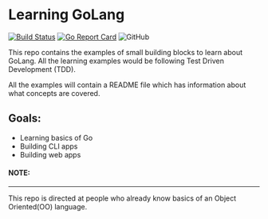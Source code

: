 # Learning GoLang
[![Build Status](https://travis-ci.com/chkrishnatej/learn-go.svg?branch=master)](https://travis-ci.com/chkrishnatej/learn-go) [![Go Report Card](https://goreportcard.com/badge/github.com/chkrishnatej/learn-go)](https://goreportcard.com/report/github.com/chkrishnatej/learn-go)
![GitHub](https://img.shields.io/github/license/chkrishnatej/learn-go?style=plastic)


This repo contains the examples of small building blocks to learn about GoLang. All the learning examples would be following Test Driven Development (TDD). 

All the examples will contain a README file which has information about what concepts are covered.

## Goals:
- Learning basics of Go
- Building CLI apps
- Building web apps


#### NOTE: 
---
This repo is directed at people who already know basics of an Object Oriented(OO) language.